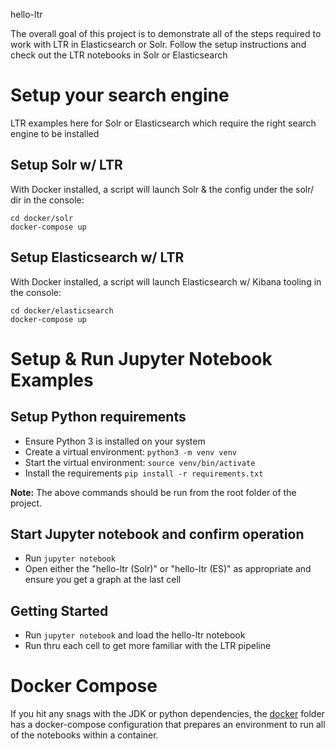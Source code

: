 hello-ltr

The overall goal of this project is to demonstrate all of the steps required to work with LTR in Elasticsearch or Solr. Follow the setup instructions and check out the LTR notebooks in Solr or Elasticsearch

# Setup your search engine

LTR examples here for Solr or Elasticsearch which require the right search engine to be installed

## Setup Solr w/ LTR

With Docker installed, a script will launch Solr & the config under the solr/ dir in the console:

```
cd docker/solr
docker-compose up
```

## Setup Elasticsearch w/ LTR

With Docker installed, a script will launch Elasticsearch w/ Kibana tooling in the console:

```
cd docker/elasticsearch
docker-compose up
```

# Setup & Run Jupyter Notebook Examples

## Setup Python requirements

- Ensure Python 3 is installed on your system
- Create a virtual environment: `python3 -m venv venv`
- Start the virtual environment: `source venv/bin/activate`
- Install the requirements `pip install -r requirements.txt`

__Note:__ The above commands should be run from the root folder of the project.

## Start Jupyter notebook and confirm operation

- Run `jupyter notebook`
- Open either the "hello-ltr (Solr)" or "hello-ltr (ES)" as appropriate and ensure you get a graph at the last cell


## Getting Started
- Run `jupyter notebook` and load the hello-ltr notebook
- Run thru each cell to get more familiar with the LTR pipeline

# Docker Compose

If you hit any snags with the JDK or python dependencies, the [docker](docker/) folder has a docker-compose configuration that prepares an environment to run all of the notebooks within a container.
